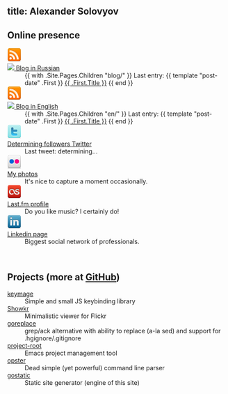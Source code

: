 title: Alexander Solovyov
----

## Online presence

<dl class="presence">
  <dt>
    <div class="icon">
      <a href="http://feeds.feedburner.com/AmazonByteflow">
        <img src="static/services/rss_32.png">
      </a>
    </div>
    <a class="right" href="http://feeds.feedburner.com/AmazonByteflow">
      <img src="http://feeds.feedburner.com/~fc/AmazonByteflow">
    </a>
    <a href="blog/">Blog in Russian</a>
  </dt>
  <dd>
  {{ with .Site.Pages.Children "blog/" }}
  Last entry:
    {{ template "post-date" .First }}
    <a href="{{ $.Rel .First.Url }}">{{ .First.Title }}</a>
  {{ end }}
  </dd>

  <dt>
    <div class="icon">
      <a href="http://feeds.feedburner.com/BloggingSpree">
        <img src="static/services/rss_32.png">
      </a>
    </div>
    <a class="right" href="http://feeds.feedburner.com/BloggingSpree">
      <img src="http://feeds.feedburner.com/~fc/BloggingSpree">
    </a>
    <a href="en/">Blog in English</a>
  </dt>
  <dd>
  {{ with .Site.Pages.Children "en/" }}
  Last entry:
    {{ template "post-date" .First }}
    <a href="{{ $.Rel .First.Url }}">{{ .First.Title }}</a>
  {{ end }}
  </dd>

  <dt>
    <div class="icon">
      <a href="http://twitter.com/asolovyov"><img src="static/services/twitter_32.png"></a>
    </div>
    <a class="right" href="http://twitter.com/asolovyov">
      <span id="twitter-readers">Determining</span> followers
    </a>
    <a href="http://twitter.com/asolovyov">Twitter</a>
  </dt>
  <dd>
    Last tweet: <span id="tweet">determining...</span>
  </dd>

  <dt>
    <div class="icon">
      <a href="photo/"><img src="static/services/flickr_32.png"></a>
    </div>
    <a class="right" id="flickr-photo" href="photo/"></a>
    <a href="photo/">My photos</a>
  </dt>
  <dd>It&apos;s nice to capture a moment occasionally.</dd>


  <dt>
    <div class="icon">
      <a href="http://www.last.fm/user/p1r4nh4"><img src="static/services/lastfm_32.png"></a>
    </div>
    <a href="http://www.last.fm/user/p1r4nh4">Last.fm profile</a>
  </dt>
  <dd id="lastfm-title">Do you like music? I certainly do!</dd>

  <dt>
    <div class="icon">
      <a href="http://www.linkedin.com/in/asolovyov"><img src="static/services/linkedin_32.png"></a>
    </div>
    <a href="http://www.linkedin.com/in/asolovyov">Linkedin page</a>
  </dt>
  <dd>Biggest social network of professionals.</dd>
</dl>

<br>

<h2>Projects
  <span class="note">
    (more at <a href="http://github.com/piranha/">GitHub</a>)
  </span>
</h2>

<dl class="presence">
  <dt><a href="http://github.com/piranha/keymage/">keymage</a></dt>
  <dd>Simple and small JS keybinding library</dd>

  <dt><a href="http://showkr.org/">Showkr</a></dt>
  <dd>Minimalistic viewer for Flickr</dd>

  <dt><a href="http://github.com/piranha/goreplace/">goreplace</a></dt>
  <dd>grep/ack alternative with ability to replace (a-la sed) and support for
      .hgignore/.gitignore</dd>

  <dt><a href="project-root/">project-root</a></dt>
  <dd>Emacs project management tool</dd>

  <dt><a href="http://github.com/piranha/opster/">opster</a></dt>
  <dd>Dead simple (yet powerful) command line parser</dd>

  <dt><a href="http://github.com/piranha/gostatic/">gostatic</a></dt>
  <dd>Static site generator (engine of this site)</dd>
</dl>

<script type="text/javascript">
function renderTweet(amount) {
    var tmpl = '<time datetime="{iso}">{time}</time> ' +
        '<a href="http://twitter.com/asolovyov/status/{id}">{text}</a>';
    // note: amount accords to total amount of tweets, even those excluded,
    // that's why there is so much requested.
    amount = amount || 5;
    JSONP.get("http://api.twitter.com/1/statuses/user_timeline.json",
              {screen_name: "asolovyov", count: amount, trim_user: true,
               exclude_replies: true, include_rts: false},
              function (tweets) {
                  if (!tweets.length) {
                      return renderTweet(amount + 1);
                  }
                  var tweet = tweets[0];

                  var date = new Date(tweet.created_at);
                  var data = {iso: date.toISOString(),
                              time: date.format('{FullYear}, {MonthShort} {Date}'),
                              id: tweet.id_str,
                              text: tweet.text};
                  byId('tweet').innerHTML = tmpl.format(data);
              });
}

(function() {
    renderTweet();

    JSONP.get("http://api.twitter.com/1/users/show.json",
              {screen_name: "asolovyov"},
              function(info) {
                  byId('twitter-readers').innerHTML = info.followers_count;
              });

    JSONP.get("http://api.flickr.com/services/feeds/photos_public.gne",
              {id: "8226209@N04", format: "json"},
              function(feed) {
                  var photo = feed.items[0];
                  var el = byId('flickr-photo');
                  el.href = photo.link;
                  el.innerHTML = '<img style="height: 150px" src="{s}">'.format({
                      s: photo.media.m
                  });
              }, "jsoncallback");

    JSONP.get("http://ws.audioscrobbler.com/2.0/",
              {method: "user.getRecentTracks", user: "p1r4nh4", limit: 1,
               api_key: "3ab11bf68138eac2ad58a101a91da500", format: "json"},
              function(response) {
                  var t, song = response.recenttracks.track;
                  if (song[0]) {
                      song = song[0];
                      t = 'Now playing';
                  } else {
                      t = song.date['#text'];
                  }

                  byId('lastfm-title').innerHTML = (
                      '<time>{t}</time> <a href="{u}">{a} - {n}</a>').format({
                          t: t,
                          a: song.artist['#text'],
                          n: song.name,
                          u: song.url
                      });
              });
})();
</script>
